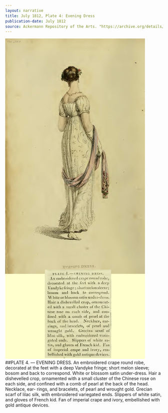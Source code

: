 ```yaml
---
layout: narrative
title: July 1812, Plate 4: Evening Dress
publication-date: July 1812
source: Ackermann Repository of the Arts. "https://archive.org/details/repositoryofarts812acke"
---
```



![Alt](captioned/1812-07-ack-evening-emb-crape.jpg "Ackermann: July 1812, Evening Dress")
##PLATE 4. — EVENING DRESS.
An embroidered crape round robe, decorated at the feet with a deep
Vandyke fringe; short melon sleeve; bosom and back to correspond.
White or blossom satin under-dress. Hair a dishevelled crop, ornamented with a small cluster of the Chinese rose on each side, and confined with a comb of pearl at the back of the head. Necklace, ear-
rings, and bracelets, of pearl and wrought gold. Grecian scarf of
lilac silk, with embroidered variegated ends. Slippers of white satin, and gloves of French kid. Fan of imperial crape and ivory, embellished with gold antique devices.

